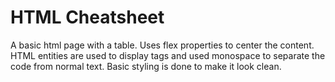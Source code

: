 # HTML Cheatsheet

A basic html page with a table. Uses flex properties to center the content. HTML entities are used to display tags and used monospace to separate the code from normal text. Basic styling is done to make it look clean.